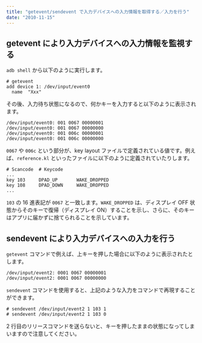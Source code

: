 ```yaml
---
title: "getevent/sendevent で入力デバイスへの入力情報を取得する／入力を行う"
date: "2010-11-15"
---
```


getevent により入力デバイスへの入力情報を監視する
----

`adb shell` から以下のように実行します。

```
# getevent
add device 1: /dev/input/event0
  name  "Xxx"
```

その後、入力待ち状態になるので、何かキーを入力すると以下のように表示されます。

```
/dev/input/event0: 001 0067 00000001
/dev/input/event0: 001 0067 00000000
/dev/input/event0: 001 006c 00000001
/dev/input/event0: 001 006c 00000000
```

`0067` や `006c` という部分が、key layout ファイルで定義されている値です。例えば、`reference.kl` といったファイルに以下のように定義されていたりします。

```
# Scancode  # Keycode
...
key 103     DPAD_UP       WAKE_DROPPED
key 108     DPAD_DOWN     WAKE_DROPPED
...
```

`103` の 16 進表記が `0067` と一致します。`WAKE_DROPPED` は、ディスプレイ OFF 状態からそのキーで復帰（ディスプレイ ON）することを示し、さらに、そのキーはアプリに届かずに捨てられることを示しています。


sendevent により入力デバイスへの入力を行う
----

`getevent` コマンドで例えば、上キーを押した場合に以下のように表示されたとします。

```
/dev/input/event2: 0001 0067 00000001
/dev/input/event2: 0001 0067 00000000
```

`sendevent` コマンドを使用すると、上記のような入力をコマンドで再現することができます。

```
# sendevent /dev/input/event2 1 103 1
# sendevent /dev/input/event2 1 103 0
```

2 行目のリリースコマンドを送らないと、キーを押したままの状態になってしまいますので注意してください。

